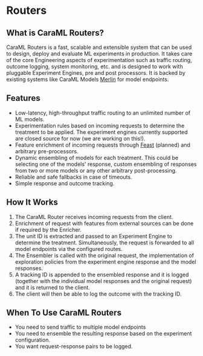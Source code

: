 # Routers

## What is CaraML Routers?

CaraML Routers is a fast, scalable and extensible system that can be used to design, deploy and evaluate ML experiments in production. It takes care of the core Engineering aspects of experimentation such as traffic routing, outcome logging, system monitoring, etc. and is designed to work with pluggable Experiment Engines, pre and post processors. It is backed by existing systems like CaraML Models [Merlin](https://github.com/gojek/merlin) for model endpoints.

## Features

* Low-latency, high-throughput traffic routing to an unlimited number of ML models.
* Experimentation rules based on incoming requests to determine the treatment to be applied. The experiment engines currently supported are closed source for now (we are working on this!).
* Feature enrichment of incoming requests through [Feast](https://github.com/feast-dev/feast) (planned) and arbitrary pre-processors.
* Dynamic ensembling of models for each treatment. This could be selecting one of the models' response, custom ensembling of responses from two or more models or any other arbitrary post-processing.
* Reliable and safe fallbacks in case of timeouts.
* Simple response and outcome tracking.

## How It Works

1. The CaraML Router receives incoming requests from the client.
2. Enrichment of request with features from external sources can be done if required by the Enricher.
3. The unit ID is extracted and passed to an Experiment Engine to determine the treatment. Simultaneously, the request is forwarded to all model endpoints via the configured routes.
4. The Ensembler is called with the original request, the implementation of exploration policies from the experiment engine response and the model responses.
5. A tracking ID is appended to the ensembled response and it is logged (together with the individual model responses and the original request) and it is returned to the client.
6. The client will then be able to log the outcome with the tracking ID.

## When To Use CaraML Routers

* You need to send traffic to multiple model endpoints
* You need to ensemble the resulting response based on the experiment configuration.
* You want request-response pairs to be logged.
